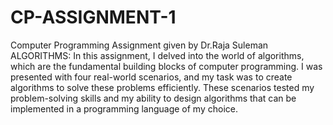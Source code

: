 # CP-ASSIGNMENT-1
Computer Programming Assignment given by Dr.Raja Suleman
ALGORITHMS:
In this assignment, I delved into the world of algorithms, which are the fundamental building blocks of computer programming.
I was  presented with four real-world scenarios, and my task was to create algorithms to solve these problems efficiently.
These scenarios  tested my problem-solving skills and my ability to design algorithms that can be implemented in a programming language of my choice.
